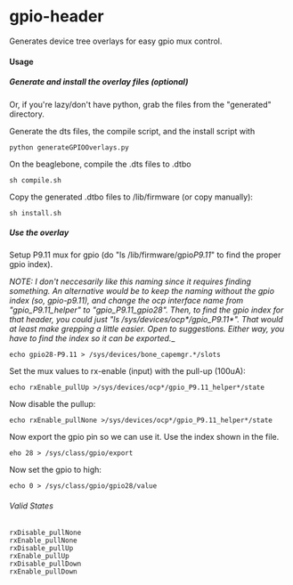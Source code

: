 gpio-header
==========

Generates device tree overlays for easy gpio mux control.

#### Usage

##### Generate and install the overlay files (optional)

Or, if you're lazy/don't have python, grab the files from the "generated" directory.

Generate the dts files, the compile script, and the install script with

    python generateGPIOOverlays.py
    
On the beaglebone, compile the .dts files to .dtbo

    sh compile.sh
    
Copy the generated .dtbo files to /lib/firmware (or copy manually):

    sh install.sh
    
##### Use the overlay

Setup P9.11 mux for gpio (do "ls /lib/firmware/gpio*P9.11*" to find the proper gpio index).


__NOTE: I don't neccesarily like this naming since it requires finding something. An alternative would be to keep the naming without the gpio index (so, gpio-p9.11), and change the ocp interface name from "gpio_P9.11_helper" to "gpio_P9.11_gpio28". Then, to find the gpio index for that header, you could just "ls /sys/devices/ocp*/gpio_P9.11_*". That would at least make grepping a little easier.
Open to suggestions. Either way, you have to find the index so it can be exported.__


    echo gpio28-P9.11 > /sys/devices/bone_capemgr.*/slots
    
Set the mux values to rx-enable (input) with the pull-up (100uA):

    echo rxEnable_pullUp >/sys/devices/ocp*/gpio_P9.11_helper*/state
    
Now disable the pullup:

    echo rxEnable_pullNone >/sys/devices/ocp*/gpio_P9.11_helper*/state
    
Now export the gpio pin so we can use it. Use the index shown in the file.

    eho 28 > /sys/class/gpio/export

Now set the gpio to high:

    echo 0 > /sys/class/gpio/gpio28/value

    
###### Valid States

    rxDisable_pullNone
    rxEnable_pullNone
    rxDisable_pullUp
    rxEnable_pullUp
    rxDisable_pullDown
    rxEnable_pullDown
